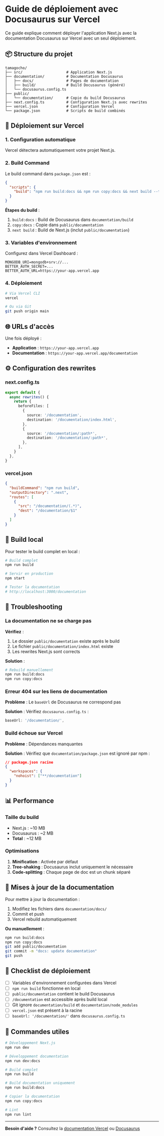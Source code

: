 # Guide de déploiement avec Docusaurus sur Vercel

Ce guide explique comment déployer l'application Next.js avec la documentation Docusaurus sur Vercel avec un seul déploiement.

## 📦 Structure du projet

```
tamagocho/
├── src/                    # Application Next.js
├── documentation/          # Documentation Docusaurus
│   ├── docs/               # Pages de documentation
│   ├── build/              # Build Docusaurus (généré)
│   └── docusaurus.config.ts
├── public/
│   └── documentation/      # Copie du build Docusaurus
├── next.config.ts          # Configuration Next.js avec rewrites
├── vercel.json             # Configuration Vercel
└── package.json            # Scripts de build combinés
```

## 🚀 Déploiement sur Vercel

### 1. Configuration automatique

Vercel détectera automatiquement votre projet Next.js.

### 2. Build Command

Le build command dans `package.json` est :

```json
{
  "scripts": {
    "build": "npm run build:docs && npm run copy:docs && next build --turbopack"
  }
}
```

**Étapes du build** :
1. `build:docs` : Build de Docusaurus dans `documentation/build`
2. `copy:docs` : Copie dans `public/documentation`
3. `next build` : Build de Next.js (inclut `public/documentation`)

### 3. Variables d'environnement

Configurez dans Vercel Dashboard :

```
MONGODB_URI=mongodb+srv://...
BETTER_AUTH_SECRET=...
BETTER_AUTH_URL=https://your-app.vercel.app
```

### 4. Déploiement

```bash
# Via Vercel CLI
vercel

# Ou via Git
git push origin main
```

## 🌐 URLs d'accès

Une fois déployé :

- **Application** : `https://your-app.vercel.app`
- **Documentation** : `https://your-app.vercel.app/documentation`

## ⚙️ Configuration des rewrites

### next.config.ts

```typescript
export default {
  async rewrites() {
    return {
      beforeFiles: [
        {
          source: '/documentation',
          destination: '/documentation/index.html',
        },
        {
          source: '/documentation/:path*',
          destination: '/documentation/:path*',
        },
      ],
    }
  },
}
```

### vercel.json

```json
{
  "buildCommand": "npm run build",
  "outputDirectory": ".next",
  "routes": [
    {
      "src": "/documentation/(.*)",
      "dest": "/documentation/$1"
    }
  ]
}
```

## 🔧 Build local

Pour tester le build complet en local :

```bash
# Build complet
npm run build

# Servir en production
npm start

# Tester la documentation
# http://localhost:3000/documentation
```

## 🐛 Troubleshooting

### La documentation ne se charge pas

**Vérifiez** :
1. Le dossier `public/documentation` existe après le build
2. Le fichier `public/documentation/index.html` existe
3. Les rewrites Next.js sont corrects

**Solution** :
```bash
# Rebuild manuellement
npm run build:docs
npm run copy:docs
```

### Erreur 404 sur les liens de documentation

**Problème** : Le `baseUrl` de Docusaurus ne correspond pas

**Solution** : Vérifiez `docusaurus.config.ts` :
```typescript
baseUrl: '/documentation/',
```

### Build échoue sur Vercel

**Problème** : Dépendances manquantes

**Solution** : Vérifiez que `documentation/package.json` est ignoré par npm :
```json
// package.json racine
{
  "workspaces": {
    "nohoist": ["**/documentation"]
  }
}
```

## 📊 Performance

### Taille du build

- Next.js : ~10 MB
- Docusaurus : ~2 MB
- **Total** : ~12 MB

### Optimisations

1. **Minification** : Activée par défaut
2. **Tree-shaking** : Docusaurus inclut uniquement le nécessaire
3. **Code-splitting** : Chaque page de doc est un chunk séparé

## 🔄 Mises à jour de la documentation

Pour mettre à jour la documentation :

1. Modifiez les fichiers dans `documentation/docs/`
2. Commit et push
3. Vercel rebuild automatiquement

**Ou manuellement** :
```bash
npm run build:docs
npm run copy:docs
git add public/documentation
git commit -m "docs: update documentation"
git push
```

## 📝 Checklist de déploiement

- [ ] Variables d'environnement configurées dans Vercel
- [ ] `npm run build` fonctionne en local
- [ ] `public/documentation` contient le build Docusaurus
- [ ] `/documentation` est accessible après build local
- [ ] Git ignore `documentation/build` et `documentation/node_modules`
- [ ] `vercel.json` est présent à la racine
- [ ] `baseUrl: '/documentation/'` dans `docusaurus.config.ts`

## 🎯 Commandes utiles

```bash
# Développement Next.js
npm run dev

# Développement documentation
npm run dev:docs

# Build complet
npm run build

# Build documentation uniquement
npm run build:docs

# Copier la documentation
npm run copy:docs

# Lint
npm run lint
```

---

**Besoin d'aide ?** Consultez la [documentation Vercel](https://vercel.com/docs) ou [Docusaurus](https://docusaurus.io/docs/deployment)
